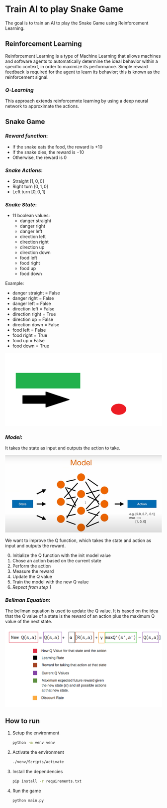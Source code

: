 # **Train AI to play Snake Game**

The goal is to train an AI to play the Snake Game using Reinforcement Learning.

## **Reinforcement Learning**

Reinforcement Learning is a type of Machine Learning that allows machines and software agents to automatically determine the ideal behavior within a specific context, in order to maximize its performance. Simple reward feedback is required for the agent to learn its behavior; this is known as the reinforcement signal.

### *Q-Learning*

This approach extends reinforcemnte learning by using a deep neural network to approximate the actions.

## **Snake Game**

### *Reward function*:
- If the snake eats the food, the reward is $+10$
- If the snake dies, the reward is $-10$
- Otherwise, the reward is $0$


### *Snake Actions*:
- Straight $[1,0,0]$
- Right turn $[0,1,0]$
- Left turn $[0,0,1]$

### *Snake State*:
- 11 boolean values:
    - danger straight
    - danger right
    - danger left
    - direction left
    - direction right
    - direction up
    - direction down
    - food left
    - food right
    - food up
    - food down

Example:


- danger straight = False
- danger right = False
- danger left = False
- direction left = False
- direction right = True
- direction up = False
- direction down = False
- food left = False
- food right = True
- food up = False
- food down = True

![](./img/states.png)


### *Model*:
 It takes the state as input and outputs the action to take.

![](./img/model.png)

We want to improve the Q function, which takes the state and action as input and outputs the reward.

0. Initialize the Q function with the init model value
1. Chose an action based on the current state
2. Perform the action
3. Measure the reward
4. Update the Q value 
5. Train the model with the new Q value
5. *Repeat from step 1*


### *Bellman Equation*:

The bellman equation is used to update the Q value. It is based on the idea that the Q value of a state is the reward of an action plus the maximum Q value of the next state.

![](./img/bellman.png)


## **How to run**

1. Setup the environment
    ```bash
    python -m venv venv
    ```
2. Activate the environment
    ```bash
    ./venv/Scripts/activate
    ```
3. Install the dependencies
    ```bash
    pip install -r requirements.txt
    ```
4. Run the game
    ```bash
    python main.py
    ```